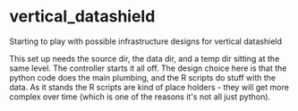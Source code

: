 vertical_datashield
===================

Starting to play with possible infrastructure designs for vertical datashield


This set up needs the source dir, the data dir, and a temp dir sitting at the same level. The controller starts it all off. The design choice here is that the python code does the main plumbing, and the R scripts do stuff with the data. As it stands the R scripts are kind of place holders - they will get more complex over time (which is one of the reasons it's not all just python).